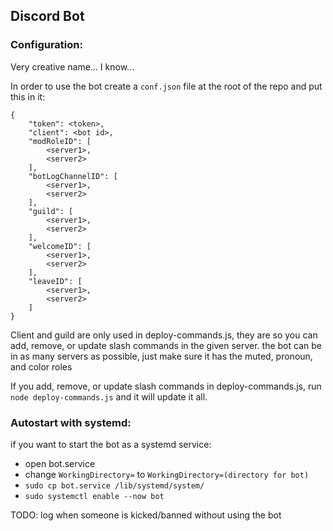 ## Discord Bot

### Configuration:
Very creative name... I know...

In order to use the bot create a ``conf.json`` file at the root of the repo and put this in it:
```
{
    "token": <token>,
    "client": <bot id>,
    "modRoleID": [
        <server1>,
        <server2>
    ],
    "botLogChannelID": [
        <server1>,
        <server2>
    ],
    "guild": [
        <server1>,
        <server2>
    ],
    "welcomeID": [
        <server1>,
        <server2>
    ],
    "leaveID": [
        <server1>,
        <server2>
    ]
}
```

Client and guild are only used in deploy-commands.js, they are so you can add, remove, or update slash commands in the given server.
the bot can be in as many servers as possible, just make sure it has the muted, pronoun, and color roles

If you add, remove, or update slash commands in deploy-commands.js, run ``node deploy-commands.js`` and it will update it all.

### Autostart with systemd:

if you want to start the bot as a systemd service: 
* open bot.service
* change ``WorkingDirectory=`` to ``WorkingDirectory=(directory for bot)``
* ``sudo cp bot.service /lib/systemd/system/``
* ``sudo systemctl enable --now bot``

TODO:
    log when someone is kicked/banned without using the bot